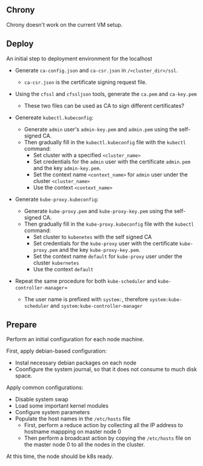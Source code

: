 ## Chrony

Chrony doesn't work on the current VM setup.

## Deploy

An initial step to deployment environment for the localhost

- Generate `ca-config.json` and `ca-csr.json` in `/<cluster_dir>/ssl`.
  - `ca-csr.json` is the certificate signing request file.

- Using the `cfssl` and `cfssljson` tools, generate the `ca.pem` and `ca-key.pem`
  - These two files can be used as CA to sign different certificates?

- Genereate `kubectl.kubeconfig`:
  - Generate `admin` user's `admin-key.pem` and `admin.pem` using the self-signed CA. 
  - Then gradually fill in the `kubectl.kubeconfig` file with the `kubectl` command:
    - Set cluster with a specified `<cluster_name>`
    - Set credentials for the `admin` user with the certificate `admin.pem` and the key `admin-key.pem`.
    - Set the context name `<context_name>` for `admin` user under the cluster `<cluster_name>`
    - Use the context `<context_name>`

- Generate `kube-proxy.kubeconfig`:
  - Generate `kube-proxy.pem` and `kube-proxy-key.pem` using the self-signed CA.
  - Then gradually fill in the `kube-proxy.kubeconfig` file with the `kubectl` command:
    - Set cluster to `kubenetes` with the self signed CA
    - Set credentials for the `kube-proxy` user with the certificate `kube-proxy.pem` and the key `kube-proxy-key.pem`.
    - Set the context name `default` for `kube-proxy` user under the cluster `kubernetes`
    - Use the context `default`

- Repeat the same procedure for both `kube-scheduler` and `kube-controller-manager`=
  - The user name is prefixed with `system:`, therefore `system:kube-scheduler` and `system:kube-controller-manager`
## Prepare

Perform an initial configuration for each node machine.

First, apply debian-based configuration: 
- Instal necessary debian packages on each node
- Coonfigure the system journal, so that it does not consume to much disk space.

Apply common configurations:
- Disable system swap
- Load some important kernel modules
- Configure system parameters
- Populate the host names in the `/etc/hosts` file
  - First, perform a reduce action by collecting all the IP address to hostname mappping on master node 0
  - Then perform a broadcast action by copying the `/etc/hosts` file on the master node 0 to all the nodes in the cluster.

At this time, the node should be k8s ready.
